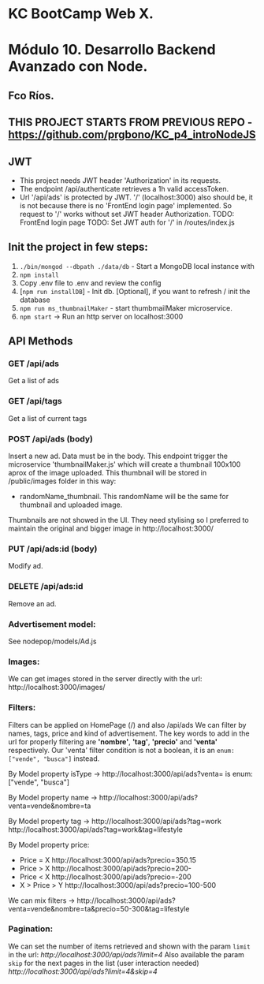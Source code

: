 # KC BootCamp Web X.

# Módulo 10. Desarrollo Backend Avanzado con Node.

## Fco Ríos.

## THIS PROJECT STARTS FROM PREVIOUS REPO -https://github.com/prgbono/KC_p4_introNodeJS

## JWT

- This project needs JWT header 'Authorization' in its requests.
- The endpoint /api/authenticate retrieves a 1h valid accessToken.
- Url '/api/ads' is protected by JWT. '/' (localhost:3000) also should be, it is not because there is no 'FrontEnd login page' implemented. So request to '/' works without set JWT header Authorization.
  TODO: FrontEnd login page
  TODO: Set JWT auth for '/' in /routes/index.js

## Init the project in few steps:

1. `./bin/mongod --dbpath ./data/db` - Start a MongoDB local instance with
2. `npm install`
3. Copy .env file to .env and review the config
4. [`npm run installDB`] - Init db. [Optional], if you want to refresh / init the database
5. `npm run ms_thumbnailMaker` - start thumbmailMaker microservice.
6. `npm start` -> Run an http server on localhost:3000

## API Methods

### GET /api/ads

Get a list of ads

### GET /api/tags

Get a list of current tags

### POST /api/ads (body)

Insert a new ad. Data must be in the body.
This endpoint trigger the microservice 'thumbnailMaker.js' which will create a thumbnail 100x100 aprox of the image uploaded. This thumbnail will be stored in /public/images folder in this way:

- randomName_thumbnail. This randomName will be the same for thumbnail and uploaded image.

Thumbnails are not showed in the UI. They need stylising so I preferred to maintain the original and bigger image in http://localhost:3000/

### PUT /api/ads:id (body)

Modify ad.

### DELETE /api/ads:id

Remove an ad.

### Advertisement model:

See nodepop/models/Ad.js

### Images:

We can get images stored in the server directly with the url:
http://localhost:3000/images/<nombreRecurso>

### Filters:

Filters can be applied on HomePage (/) and also /api/ads
We can filter by names, tags, price and kind of advertisement.
The key words to add in the url for properly filtering are **'nombre'**, **'tag'**, **'precio'** and **'venta'** respectively.
Our 'venta' filter condition is not a boolean, it is an `enum: ["vende", "busca"]` instead.

By Model property isType -> http://localhost:3000/api/ads?venta=<value>
<value> is enum: ["vende", "busca"]

By Model property name -> http://localhost:3000/api/ads?venta=vende&nombre=ta

By Model property tag -> http://localhost:3000/api/ads?tag=work
http://localhost:3000/api/ads?tag=work&tag=lifestyle

By Model property price:

- Price = X http://localhost:3000/api/ads?precio=350.15
- Price > X http://localhost:3000/api/ads?precio=200-
- Price < X http://localhost:3000/api/ads?precio=-200
- X > Price > Y http://localhost:3000/api/ads?precio=100-500

We can mix filters -> http://localhost:3000/api/ads?venta=vende&nombre=ta&precio=50-300&tag=lifestyle

### Pagination:

We can set the number of items retrieved and shown with the param `limit` in the url:
_http://localhost:3000/api/ads?limit=4_
Also available the param `skip` for the next pages in the list (user interaction needed)
_http://localhost:3000/api/ads?limit=4&skip=4_
